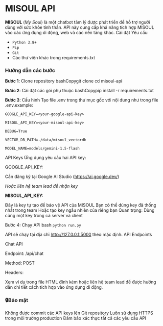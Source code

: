# MISOUL API

**MISOUL** (*My Soul*) là một chatbot tâm lý được phát triển để hỗ trợ người dùng với sức khỏe tinh thần. API này cung cấp khả năng tích hợp MISOUL vào các ứng dụng di động, web và các nền tảng khác.
Cài đặt
Yêu cầu

- `Python 3.8+`
- `Pip`
- `Git`
- Các thư viện khác trong requirements.txt

### Hướng dẫn các bước
**Bước 1**: Clone repository
bashCopygit clone <repository-url>
cd misoul-api


**Bước 2**: Cài đặt các gói phụ thuộc
bashCopypip install -r requirements.txt  


**Bước 3**: Cấu hình
Tạo file .env trong thư mục gốc với nội dung như trong file .env.example:

```
GOOGLE_API_KEY=<your-google-api-key>

MISOUL_API_KEY=<your-misoul-api-key>

DEBUG=True

VECTOR_DB_PATH=./data/misoul_vectordb

MODEL_NAME=models/gemini-1.5-flash
```
API Keys
Ứng dụng yêu cầu hai API key:

GOOGLE_API_KEY:

Cần đăng ký tại Google AI Studio (https://ai.google.dev/)

*Hoặc liên hệ team lead để nhận key*


**MISOUL_API_KEY:**

Đây là key tự tạo để bảo vệ API của MISOUL
Bạn có thể dùng key đã thống nhất trong team
Hoặc tạo key ngẫu nhiên của riêng bạn
Quan trọng: Dùng cùng một key trong cả server và client



Bước 4: Chạy API
bash
```python run.py```

API sẽ chạy tại địa chỉ http://127.0.0.1:5000 theo mặc định.
API Endpoints

Chat API

Endpoint: /api/chat

Method: POST

Headers:



Xem ví dụ trong file HTML đính kèm hoặc liên hệ team lead để được hướng dẫn chi tiết cách tích hợp vào ứng dụng di động.

### 🔒Bảo mật

Không được commit các API keys lên Git repository
Luôn sử dụng HTTPS trong môi trường production
Đảm bảo xác thực tất cả các yêu cầu API


